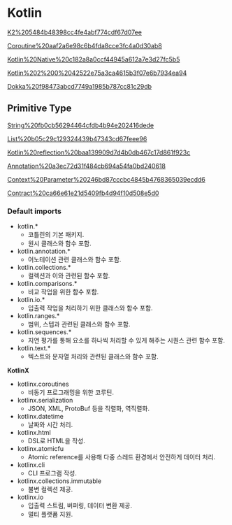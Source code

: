 # Kotlin

[K2%205484b48398cc4fe4abf774cdf67d07ee](K2%205484b48398cc4fe4abf774cdf67d07ee)

[Coroutine%20aaf2a6e98c6b4fda8cce3fc4a0d30ab8](Coroutine%20aaf2a6e98c6b4fda8cce3fc4a0d30ab8)

[Kotlin%20Native%20c182a8a0ccf44945a612a7e3d27fc5b5](Kotlin%20Native%20c182a8a0ccf44945a612a7e3d27fc5b5)

[Kotlin%202%200%2042522e75a3ca4615b3f07e6b7934ea94](Kotlin%202%200%2042522e75a3ca4615b3f07e6b7934ea94)

[Dokka%20f98473abcd7749a1985b787cc81c29db](Dokka%20f98473abcd7749a1985b787cc81c29db)

## Primitive Type

[String%20fb0cb56294464cfdb4b94e202416dede](String%20fb0cb56294464cfdb4b94e202416dede)

[List%20b05c29c129324439b47343cd67feee96](List%20b05c29c129324439b47343cd67feee96)

[Kotlin%20reflection%20baa139909d7d4b0db467c17d861f923c](Kotlin%20reflection%20baa139909d7d4b0db467c17d861f923c)

[Annotation%20a3ec72d31f484cb694a54fa0bd240618](Annotation%20a3ec72d31f484cb694a54fa0bd240618)

[Context%20Parameter%20246bd87cccbc4845b4768365039ecdd6](Context%20Parameter%20246bd87cccbc4845b4768365039ecdd6)

[Contract%20ca66e61e21d5409fb4d94f10d508e5d0](Contract%20ca66e61e21d5409fb4d94f10d508e5d0)

### Default imports

- kotlin.*
    - 코틀린의 기본 패키지.
    - 원시 클래스와 함수 포함.
- kotlin.annotation.*
    - 어노테이션 관련 클래스와 함수 포함.
- kotlin.collections.*
    - 컬렉션과 이와 관련된 함수 포함.
- kotlin.comparisons.*
    - 비교 작업을 위한 함수 포함.
- kotlin.io.*
    - 입출력 작업을 처리하기 위한 클래스와 함수 포함.
- kotlin.ranges.*
    - 범위, 스텝과 관련된 클래스와 함수 포함.
- kotlin.sequences.*
    - 지연 평가를 통해 요소를 하나씩 처리할 수 있게 해주는 시퀀스 관련 함수 포함.
- kotlin.text.*
    - 텍스트와 문자열 처리와 관련된 클래스와 함수 포함.

**KotlinX**

- kotlinx.coroutines
    - 비동기 프로그래밍을 위한 코루틴.
- kotlinx.serialization
    - JSON, XML,  ProtoBuf 등을 직렬화, 역직렬화.
- kotlinx.datetime
    - 날짜와 시간 처리.
- kotlinx.html
    - DSL로 HTML을 작성.
- kotlinx.atomicfu
    - Atomic reference를 사용해 다중 스레드 환경에서 안전하게 데이터 처리.
- kotlinx.cli
    - CLI 프로그램 작성.
- kotlinx.collections.immutable
    - 불변 컬렉션 제공.
- kotlinx.io
    - 입출력 스트림, 버퍼링, 데이터 변환 제공.
    - 멀티 플랫폼 지원.